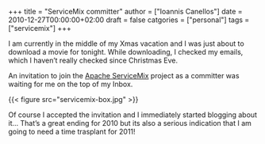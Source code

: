 +++
title = "ServiceMix committer"
author = ["Ioannis Canellos"]
date = 2010-12-27T00:00:00+02:00
draft = false
catgories = ["personal"]
tags = ["servicemix"]
+++

I am currently in the middle of my Xmas vacation and I was just about to download a movie for tonight.
While downloading, I checked my emails, which I haven’t really checked since Christmas Eve.

An invitation to join the [Apache ServiceMix](https://servicemix.apache.org) project as a committer was waiting for me on the top of my Inbox.

{{< figure src="servicemix-box.jpg" >}}

Of course I accepted the invitation and I immediately started blogging about it…
That’s a great ending for 2010 but its also a serious indication that I am going to need a time trasplant for 2011!
